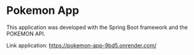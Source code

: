 
# Pokemon App

This application was developed with the Spring Boot framework and the POKEMON API.

Link application: https://pokemon-app-9bd5.onrender.com/
